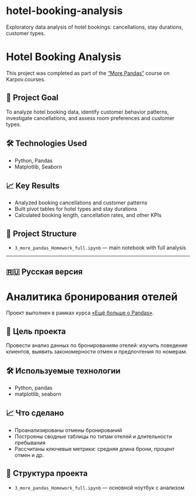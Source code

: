 # hotel-booking-analysis
Exploratory data analysis of hotel bookings: cancellations, stay durations, customer types.

# Hotel Booking Analysis

This project was completed as part of the [“More Pandas”](https://karpov.courses) course on Karpov.courses.

## 📌 Project Goal

To analyze hotel booking data, identify customer behavior patterns, investigate cancellations, and assess room preferences and customer types.

## 🛠 Technologies Used

- Python, Pandas
- Matplotlib, Seaborn

## 📈 Key Results

- Analyzed booking cancellations and customer patterns
- Built pivot tables for hotel types and stay durations
- Calculated booking length, cancellation rates, and other KPIs

## 📂 Project Structure

- `3_more_pandas_Homework_full.ipynb` — main notebook with full analysis

---

## 🇷🇺 Русская версия

# Аналитика бронирования отелей

Проект выполнен в рамках курса [«Ещё больше о Pandas»](https://karpov.courses).

## 📌 Цель проекта

Провести анализ данных по бронированиям отелей: изучить поведение клиентов, выявить закономерности отмен и предпочтения по номерам.

## 🛠 Используемые технологии

- Python, pandas  
- matplotlib, seaborn

## 📈 Что сделано

- Проанализированы отмены бронирований  
- Построены сводные таблицы по типам отелей и длительности пребывания  
- Рассчитаны ключевые метрики: средняя длина брони, процент отмен и др.

## 📂 Структура проекта

- `3_more_pandas_Homework_full.ipynb` — основной ноутбук с анализом

